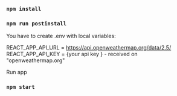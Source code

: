 ### `npm install`
### `npm run postinstall`

You have to create .env with local variables:

REACT_APP_API_URL = https://api.openweathermap.org/data/2.5/
REACT_APP_API_KEY = {your api key } - received on "openweathermap.org"

Run app
### `npm start`